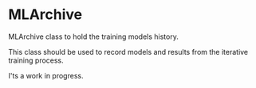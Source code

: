 # MLArchive
MLArchive class to hold the training models history.

This class should be used to record models and results from the iterative training process.
	
I'ts a work in progress.
